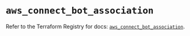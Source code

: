 # `aws_connect_bot_association`

Refer to the Terraform Registry for docs: [`aws_connect_bot_association`](https://registry.terraform.io/providers/hashicorp/aws/5.73.0/docs/resources/connect_bot_association).
